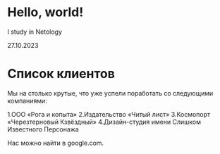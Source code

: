 # Hello, world!

I study in Netology

27.10.2023

# Список клиентов
Мы на столько крутые, что уже успели поработать со следующими компаниями:

 1.ООО «Рога и копыта»
 2.Издательство «Читый лист»
 3.Космопорт «Черезтерновый Кзвёздный»
 4.Дизайн-студия имени Слишком Известного Персонажа
 
Нас можно найти в google.com.


